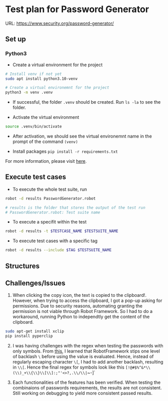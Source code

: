 # Test plan for Password Generator
URL: https://www.security.org/password-generator/

## Set up
### Python3
- Create a virtual environment for the project

```bash
# Install venv if not yet
sudo apt install python3.10-venv

# Create a virtual environemnt for the project
python3 -m venv .venv
``` 

- If successful, the folder `.venv` should be created. Run `ls -la` to see the folder.

- Activate the virtual environment

```bash
source .venv/bin/activate
```

- After activation, we should see the virtual environemnt name in the prompt of the command `(venv)`

- Install packages `pip install -r requirements.txt`

For more information, please visit [here](https://robotframework.org/robotframework/latest/RobotFrameworkUserGuide.html).

## Execute test cases

- To execute the whole test suite, run

```bash
robot -d results PasswordGenerator.robot

# results is the folder that stores the output of the test run
# PasswordGenerator.robot: Test suite name
```

- To execute a specifit within the test 

```bash
robot -d results -t $TESTCASE_NAME $TESTSUITE_NAME
```

- To execute test cases with a specific tag

```bash
robot -d results --include $TAG $TESTSUITE_NAME
```

## Structures


## Challenges/Issues
1. When clicking the copy icon, the text is copied to the clipboard!. However, when trying to access the clipboard, I got a pop-up asking for permissions. Due to security reasons, automating granting the permission is not viable through Robot Framework. So I had to do a workaround, running Python to independtly get the content of the clipboard.

```bash
sudo apt-get install xclip
pip install pyperclip
```
2. I was having challenges with the regex when testing the passwords with only symbols.
From [this](https://stackoverflow.com/questions/54410228/how-to-write-a-regular-expression-utilizing-the-robot-framework-to-find-replace), I learned that RobotFramework stips one level of backlash `\` before using the value is evaluated. Hence, instead of regularly escaping character `\[`, I had to add another backlash, resulting in `\\[`. Hence the final regex for symbols look like this `[!@#$%^&*\\(\\)_+\\{\\}\\[\\]:;"'<>?,.\\/\\|`~-]`

3. Each functionalities of the features has been verified. When testing the combinaions of passwords requirements, the results are not consistent. Still working on debugging to yield more consistent passed results.
